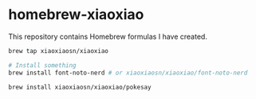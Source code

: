 homebrew-xiaoxiao
=================

This repository contains Homebrew formulas I have created.

```bash
brew tap xiaoxiaosn/xiaoxiao
```

```bash
# Install something
brew install font-noto-nerd # or xiaoxiaosn/xiaoxiao/font-noto-nerd

brew install xiaoxiaosn/xiaoxiao/pokesay
```
